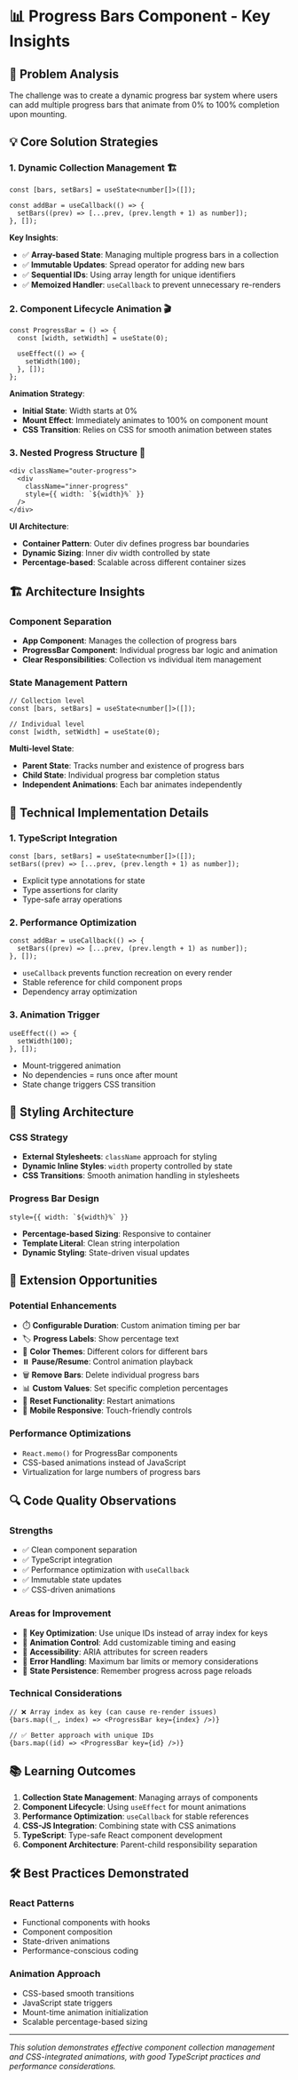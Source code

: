 # 📊 Progress Bars Component - Key Insights

## 🎯 Problem Analysis

The challenge was to create a dynamic progress bar system where users can add multiple progress bars that animate from 0% to 100% completion upon mounting.

## 💡 Core Solution Strategies

### 1. **Dynamic Collection Management** 🏗️
```tsx
const [bars, setBars] = useState<number[]>([]);

const addBar = useCallback(() => {
  setBars((prev) => [...prev, (prev.length + 1) as number]);
}, []);
```

**Key Insights**:
- ✅ **Array-based State**: Managing multiple progress bars in a collection
- ✅ **Immutable Updates**: Spread operator for adding new bars
- ✅ **Sequential IDs**: Using array length for unique identifiers
- ✅ **Memoized Handler**: `useCallback` to prevent unnecessary re-renders

### 2. **Component Lifecycle Animation** 🎬
```tsx
const ProgressBar = () => {
  const [width, setWidth] = useState(0);

  useEffect(() => {
    setWidth(100);
  }, []);
};
```

**Animation Strategy**:
- **Initial State**: Width starts at 0%
- **Mount Effect**: Immediately animates to 100% on component mount
- **CSS Transition**: Relies on CSS for smooth animation between states

### 3. **Nested Progress Structure** 📐
```tsx
<div className="outer-progress">
  <div 
    className="inner-progress" 
    style={{ width: `${width}%` }}
  />
</div>
```

**UI Architecture**:
- **Container Pattern**: Outer div defines progress bar boundaries
- **Dynamic Sizing**: Inner div width controlled by state
- **Percentage-based**: Scalable across different container sizes

## 🏗️ Architecture Insights

### Component Separation
- **App Component**: Manages the collection of progress bars
- **ProgressBar Component**: Individual progress bar logic and animation
- **Clear Responsibilities**: Collection vs individual item management

### State Management Pattern
```tsx
// Collection level
const [bars, setBars] = useState<number[]>([]);

// Individual level  
const [width, setWidth] = useState(0);
```

**Multi-level State**:
- **Parent State**: Tracks number and existence of progress bars
- **Child State**: Individual progress bar completion status
- **Independent Animations**: Each bar animates independently

## 🔧 Technical Implementation Details

### 1. **TypeScript Integration**
```tsx
const [bars, setBars] = useState<number[]>([]);
setBars((prev) => [...prev, (prev.length + 1) as number]);
```
- Explicit type annotations for state
- Type assertions for clarity
- Type-safe array operations

### 2. **Performance Optimization**
```tsx
const addBar = useCallback(() => {
  setBars((prev) => [...prev, (prev.length + 1) as number]);
}, []);
```
- `useCallback` prevents function recreation on every render
- Stable reference for child component props
- Dependency array optimization

### 3. **Animation Trigger**
```tsx
useEffect(() => {
  setWidth(100);
}, []);
```
- Mount-triggered animation
- No dependencies = runs once after mount
- State change triggers CSS transition

## 🎨 Styling Architecture

### CSS Strategy
- **External Stylesheets**: `className` approach for styling
- **Dynamic Inline Styles**: `width` property controlled by state
- **CSS Transitions**: Smooth animation handling in stylesheets

### Progress Bar Design
```tsx
style={{ width: `${width}%` }}
```
- **Percentage-based Sizing**: Responsive to container
- **Template Literal**: Clean string interpolation
- **Dynamic Styling**: State-driven visual updates

## 🚀 Extension Opportunities

### Potential Enhancements
- ⏱️ **Configurable Duration**: Custom animation timing per bar
- 🏷️ **Progress Labels**: Show percentage text
- 🎨 **Color Themes**: Different colors for different bars
- ⏸️ **Pause/Resume**: Control animation playback
- 🗑️ **Remove Bars**: Delete individual progress bars
- 📊 **Custom Values**: Set specific completion percentages
- 🔄 **Reset Functionality**: Restart animations
- 📱 **Mobile Responsive**: Touch-friendly controls

### Performance Optimizations
- `React.memo()` for ProgressBar components
- CSS-based animations instead of JavaScript
- Virtualization for large numbers of progress bars

## 🔍 Code Quality Observations

### Strengths
- ✅ Clean component separation
- ✅ TypeScript integration
- ✅ Performance optimization with `useCallback`
- ✅ Immutable state updates
- ✅ CSS-driven animations

### Areas for Improvement
- 🔧 **Key Optimization**: Use unique IDs instead of array index for keys
- 🔧 **Animation Control**: Add customizable timing and easing
- 🔧 **Accessibility**: ARIA attributes for screen readers
- 🔧 **Error Handling**: Maximum bar limits or memory considerations
- 🔧 **State Persistence**: Remember progress across page reloads

### Technical Considerations
```tsx
// ❌ Array index as key (can cause re-render issues)
{bars.map((_, index) => <ProgressBar key={index} />)}

// ✅ Better approach with unique IDs
{bars.map((id) => <ProgressBar key={id} />)}
```

## 📚 Learning Outcomes

1. **Collection State Management**: Managing arrays of components
2. **Component Lifecycle**: Using `useEffect` for mount animations
3. **Performance Optimization**: `useCallback` for stable references
4. **CSS-JS Integration**: Combining state with CSS animations
5. **TypeScript**: Type-safe React component development
6. **Component Architecture**: Parent-child responsibility separation

## 🛠️ Best Practices Demonstrated

### React Patterns
- Functional components with hooks
- Component composition
- State-driven animations
- Performance-conscious coding

### Animation Approach
- CSS-based smooth transitions
- JavaScript state triggers
- Mount-time animation initialization
- Scalable percentage-based sizing

---

*This solution demonstrates effective component collection management and CSS-integrated animations, with good TypeScript practices and performance considerations.*